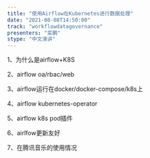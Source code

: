```yaml
---
title: "使用Airflow在Kubernetes进行数据处理"
date: "2021-08-08T14:50:00" 
track: "workflowdatagovernance"
presenters: "栾鹏"
stype: "中文演讲"
---
```

 1、为什么是airflow+K8S

 2、airflow oa/rbac/web

 3、airflow运行在docker/docker-compose/k8s上

 4、airflow kubernetes-operator

 5、airflow k8s pod插件

 6、airlfow更新友好

 7、在腾讯音乐的使用情况